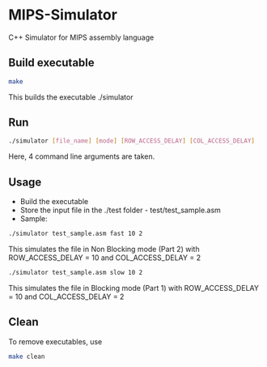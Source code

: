 # MIPS-Simulator
C++ Simulator for MIPS assembly language

## Build executable
```bash
make
```
This builds the executable ./simulator

## Run
```bash
./simulator [file_name] [mode] [ROW_ACCESS_DELAY] [COL_ACCESS_DELAY]
```
Here, 4 command line arguments are taken.

## Usage
* Build the executable
* Store the input file in the ./test folder - test/test_sample.asm
* Sample:
```bash
./simulator test_sample.asm fast 10 2
```
This simulates the file in Non Blocking mode (Part 2) with ROW_ACCESS_DELAY = 10 and COL_ACCESS_DELAY = 2
```bash
./simulator test_sample.asm slow 10 2
```
This simulates the file in Blocking mode (Part 1) with ROW_ACCESS_DELAY = 10 and COL_ACCESS_DELAY = 2

## Clean
To remove executables, use
```bash
make clean
```